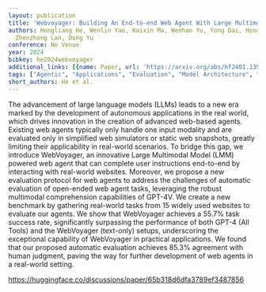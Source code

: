 ```yaml
---
layout: publication
title: 'Webvoyager: Building An End-to-end Web Agent With Large Multimodal Models'
authors: Hongliang He, Wenlin Yao, Kaixin Ma, Wenhao Yu, Yong Dai, Hongming Zhang,
  Zhenzhong Lan, Dong Yu
conference: No Venue
year: 2024
bibkey: he2024webvoyager
additional_links: [{name: Paper, url: 'https://arxiv.org/abs/hf2401.13919'}]
tags: ["Agentic", "Applications", "Evaluation", "Model Architecture", "Tools"]
short_authors: He et al.
---
```

The advancement of large language models (LLMs) leads to a new era marked by the development of autonomous applications in the real world, which drives innovation in the creation of advanced web-based agents. Existing web agents typically only handle one input modality and are evaluated only in simplified web simulators or static web snapshots, greatly limiting their applicability in real-world scenarios. To bridge this gap, we introduce WebVoyager, an innovative Large Multimodal Model (LMM) powered web agent that can complete user instructions end-to-end by interacting with real-world websites. Moreover, we propose a new evaluation protocol for web agents to address the challenges of automatic evaluation of open-ended web agent tasks, leveraging the robust multimodal comprehension capabilities of GPT-4V. We create a new benchmark by gathering real-world tasks from 15 widely used websites to evaluate our agents. We show that WebVoyager achieves a 55.7% task success rate, significantly surpassing the performance of both GPT-4 (All Tools) and the WebVoyager (text-only) setups, underscoring the exceptional capability of WebVoyager in practical applications. We found that our proposed automatic evaluation achieves 85.3% agreement with human judgment, paving the way for further development of web agents in a real-world setting.

https://huggingface.co/discussions/paper/65b318d6dfa3789ef3487856